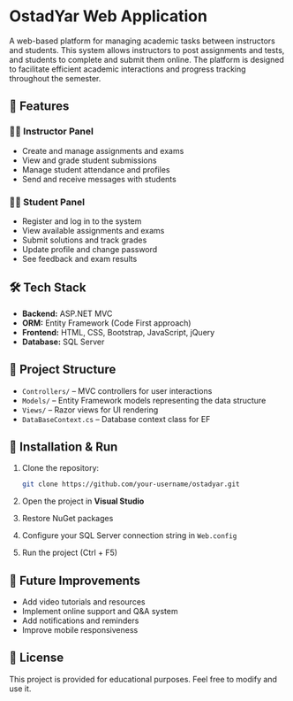 
# OstadYar Web Application

A web-based platform for managing academic tasks between instructors and students. This system allows instructors to post assignments and tests, and students to complete and submit them online. The platform is designed to facilitate efficient academic interactions and progress tracking throughout the semester.

## 🚀 Features

### 👨‍🏫 Instructor Panel

* Create and manage assignments and exams
* View and grade student submissions
* Manage student attendance and profiles
* Send and receive messages with students

### 👨‍🎓 Student Panel

* Register and log in to the system
* View available assignments and exams
* Submit solutions and track grades
* Update profile and change password
* See feedback and exam results

## 🛠️ Tech Stack

* **Backend:** ASP.NET MVC
* **ORM:** Entity Framework (Code First approach)
* **Frontend:** HTML, CSS, Bootstrap, JavaScript, jQuery
* **Database:** SQL Server

## 📂 Project Structure

* `Controllers/` – MVC controllers for user interactions
* `Models/` – Entity Framework models representing the data structure
* `Views/` – Razor views for UI rendering
* `DataBaseContext.cs` – Database context class for EF

## 🔧 Installation & Run

1. Clone the repository:

   ```bash
   git clone https://github.com/your-username/ostadyar.git
   ```
2. Open the project in **Visual Studio**
3. Restore NuGet packages
4. Configure your SQL Server connection string in `Web.config`
5. Run the project (Ctrl + F5)

## 📌 Future Improvements

* Add video tutorials and resources
* Implement online support and Q\&A system
* Add notifications and reminders
* Improve mobile responsiveness

## 📃 License

This project is provided for educational purposes. Feel free to modify and use it.




